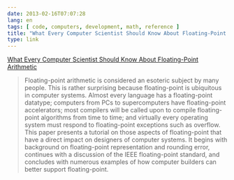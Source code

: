 ```yaml
---
date: 2013-02-16T07:07:28
lang: en
tags: [ code, computers, development, math, reference ]
title: "What Every Computer Scientist Should Know About Floating-Point Arithmetic"
type: link
---
```


[What Every Computer Scientist Should Know About Floating-Point
Arithmetic](http://docs.oracle.com/cd/E19957-01/806-3568/ncg_goldberg.html)

> Floating-point arithmetic is considered an esoteric subject by many
> people. This is rather surprising because floating-point is ubiquitous
> in computer systems. Almost every language has a floating-point
> datatype; computers from PCs to supercomputers have floating-point
> accelerators; most compilers will be called upon to compile
> floating-point algorithms from time to time; and virtually every
> operating system must respond to floating-point exceptions such as
> overflow. This paper presents a tutorial on those aspects of
> floating-point that have a direct impact on designers of computer
> systems. It begins with background on floating-point representation
> and rounding error, continues with a discussion of the IEEE
> floating-point standard, and concludes with numerous examples of how
> computer builders can better support floating-point.


